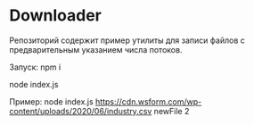 # Downloader

Репозиторий содержит пример утилиты для записи файлов с предварительным указанием числа потоков.

Запуск: 
npm i

node index.js <url> <fileName> <thread number> 

Пример:
node index.js https://cdn.wsform.com/wp-content/uploads/2020/06/industry.csv newFile 2
